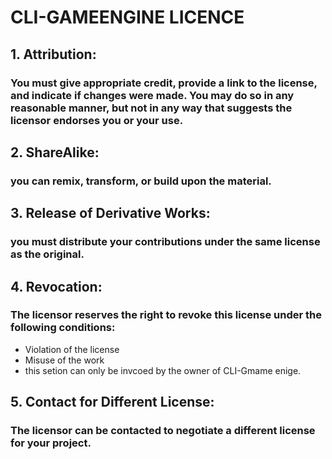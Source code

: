 # CLI-GAMEENGINE LICENCE

## **1. Attribution**:

### You must give appropriate credit, provide a link to the license, and indicate if changes were made. You may do so in any reasonable manner, but not in any way that suggests the licensor endorses you or your use.

## **2. ShareAlike**:

### you can remix, transform, or build upon the material.

## **3. Release of Derivative Works**:

### you must distribute your contributions under the same license as the original.

## **4. Revocation**:

### The licensor reserves the right to revoke this license under the following conditions:

* Violation of the license
* Misuse of the work
* this setion can only be invcoed by the owner of CLI-Gmame enige.

## **5. Contact for Different License**:

### The licensor can be contacted to negotiate a different license for your project.
